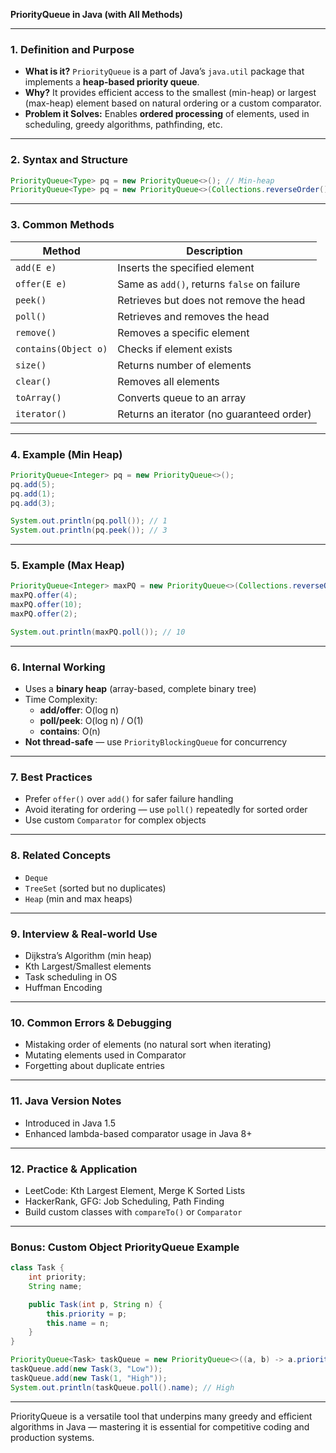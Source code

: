 **PriorityQueue in Java (with All Methods)**

---

### 1. Definition and Purpose

- **What is it?** `PriorityQueue` is a part of Java’s `java.util` package that implements a **heap-based priority queue**.
- **Why?** It provides efficient access to the smallest (min-heap) or largest (max-heap) element based on natural ordering or a custom comparator.
- **Problem it Solves:** Enables **ordered processing** of elements, used in scheduling, greedy algorithms, pathfinding, etc.

---

### 2. Syntax and Structure

```java
PriorityQueue<Type> pq = new PriorityQueue<>(); // Min-heap
PriorityQueue<Type> pq = new PriorityQueue<>(Collections.reverseOrder()); // Max-heap
```

---

### 3. Common Methods

| Method               | Description                                 |
| -------------------- | ------------------------------------------- |
| `add(E e)`           | Inserts the specified element               |
| `offer(E e)`         | Same as `add()`, returns `false` on failure |
| `peek()`             | Retrieves but does not remove the head      |
| `poll()`             | Retrieves and removes the head              |
| `remove()`           | Removes a specific element                  |
| `contains(Object o)` | Checks if element exists                    |
| `size()`             | Returns number of elements                  |
| `clear()`            | Removes all elements                        |
| `toArray()`          | Converts queue to an array                  |
| `iterator()`         | Returns an iterator (no guaranteed order)   |

---

### 4. Example (Min Heap)

```java
PriorityQueue<Integer> pq = new PriorityQueue<>();
pq.add(5);
pq.add(1);
pq.add(3);

System.out.println(pq.poll()); // 1
System.out.println(pq.peek()); // 3
```

---

### 5. Example (Max Heap)

```java
PriorityQueue<Integer> maxPQ = new PriorityQueue<>(Collections.reverseOrder());
maxPQ.offer(4);
maxPQ.offer(10);
maxPQ.offer(2);

System.out.println(maxPQ.poll()); // 10
```

---

### 6. Internal Working

- Uses a **binary heap** (array-based, complete binary tree)
- Time Complexity:
  - **add/offer**: O(log n)
  - **poll/peek**: O(log n) / O(1)
  - **contains**: O(n)
- **Not thread-safe** — use `PriorityBlockingQueue` for concurrency

---

### 7. Best Practices

- Prefer `offer()` over `add()` for safer failure handling
- Avoid iterating for ordering — use `poll()` repeatedly for sorted order
- Use custom `Comparator` for complex objects

---

### 8. Related Concepts

- `Deque`
- `TreeSet` (sorted but no duplicates)
- `Heap` (min and max heaps)

---

### 9. Interview & Real-world Use

- Dijkstra’s Algorithm (min heap)
- Kth Largest/Smallest elements
- Task scheduling in OS
- Huffman Encoding

---

### 10. Common Errors & Debugging

- Mistaking order of elements (no natural sort when iterating)
- Mutating elements used in Comparator
- Forgetting about duplicate entries

---

### 11. Java Version Notes

- Introduced in Java 1.5
- Enhanced lambda-based comparator usage in Java 8+

---

### 12. Practice & Application

- LeetCode: Kth Largest Element, Merge K Sorted Lists
- HackerRank, GFG: Job Scheduling, Path Finding
- Build custom classes with `compareTo()` or `Comparator`

---

### Bonus: Custom Object PriorityQueue Example

```java
class Task {
    int priority;
    String name;

    public Task(int p, String n) {
        this.priority = p;
        this.name = n;
    }
}

PriorityQueue<Task> taskQueue = new PriorityQueue<>((a, b) -> a.priority - b.priority);
taskQueue.add(new Task(3, "Low"));
taskQueue.add(new Task(1, "High"));
System.out.println(taskQueue.poll().name); // High
```

---

PriorityQueue is a versatile tool that underpins many greedy and efficient algorithms in Java — mastering it is essential for competitive coding and production systems.

